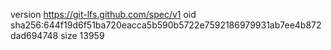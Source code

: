 version https://git-lfs.github.com/spec/v1
oid sha256:644f19d6f51ba720eacca5b590b5722e7592186979931ab7ee4b872dad694748
size 13959

